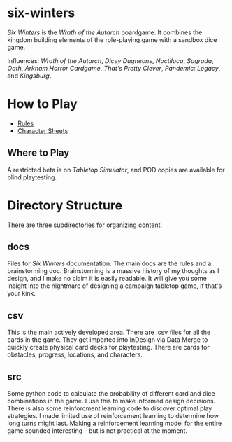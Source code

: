 # six-winters

*Six Winters* is the *Wrath of the Autarch* boardgame. It combines the kingdom building elements of the role-playing game with a sandbox dice game.

Influences: *Wrath of the Autarch*, *Dicey Dugneons*, *Noctiluca*, *Sagrada*, *Oath*, *Arkham Horror Cardgame*, *That's Pretty Clever*, *Pandemic: Legacy*, and *Kingsburg*.

# How to Play

* [Rules](docs/Six_Winters_Rules.pdf)
* [Character Sheets](docs/Character_Sheets.pdf)

## Where to Play

A restricted beta is on *Tabletop Simulator*, and POD copies are available for blind playtesting.

# Directory Structure

There are three subdirectories for organizing content.

## docs

Files for *Six Winters* documentation. The main docs are the rules and a brainstorming doc. Brainstorming is a massive history of my thoughts as I design, and I make no claim it is easily readable. It will give you some insight into the nightmare of designing a campaign tabletop game, if that's your kink.

## csv

This is the main actively developed area. There are .csv files for all the cards in the game. They get imported into InDesign via Data Merge to quickly create physical card decks for playtesting. There are cards for obstacles, progress, locations, and characters.

## src

Some python code to calculate the probability of different card and dice combinations in the game. I use this to make informed design decisions. There is also some reinforcment learning code to discover optimal play strategies. I made limited use of reinforcement learning to determine how long turns might last. Making a reinforcement learning model for the entire game sounded interesting - but is not practical at the moment.